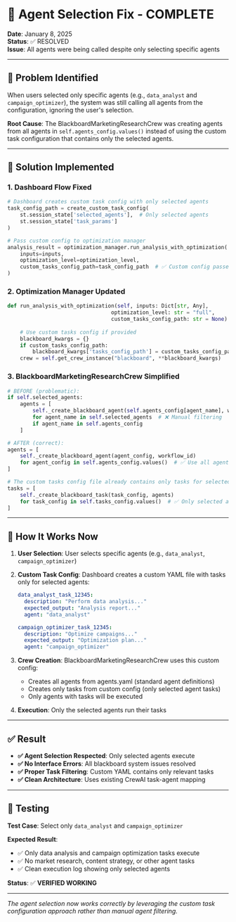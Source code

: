 # 🎯 Agent Selection Fix - COMPLETE

**Date**: January 8, 2025  
**Status**: ✅ RESOLVED  
**Issue**: All agents were being called despite only selecting specific agents

---

## 🐛 **Problem Identified**

When users selected only specific agents (e.g., `data_analyst` and `campaign_optimizer`), the system was still calling all agents from the configuration, ignoring the user's selection.

**Root Cause**: The BlackboardMarketingResearchCrew was creating agents from all agents in `self.agents_config.values()` instead of using the custom task configuration that contains only the selected agents.

---

## 🔧 **Solution Implemented**

### **1. Dashboard Flow Fixed**
```python
# Dashboard creates custom task config with only selected agents
task_config_path = create_custom_task_config(
    st.session_state['selected_agents'],  # Only selected agents
    st.session_state['task_params']
)

# Pass custom config to optimization manager
analysis_result = optimization_manager.run_analysis_with_optimization(
    inputs=inputs,
    optimization_level=optimization_level,
    custom_tasks_config_path=task_config_path  # ✅ Custom config passed
)
```

### **2. Optimization Manager Updated**
```python
def run_analysis_with_optimization(self, inputs: Dict[str, Any], 
                                 optimization_level: str = "full",
                                 custom_tasks_config_path: str = None):  # ✅ Accept custom config
    
    # Use custom tasks config if provided
    blackboard_kwargs = {}
    if custom_tasks_config_path:
        blackboard_kwargs['tasks_config_path'] = custom_tasks_config_path  # ✅ Pass to crew
    crew = self.get_crew_instance("blackboard", **blackboard_kwargs)
```

### **3. BlackboardMarketingResearchCrew Simplified**
```python
# BEFORE (problematic):
if self.selected_agents:
    agents = [
        self._create_blackboard_agent(self.agents_config[agent_name], workflow_id)
        for agent_name in self.selected_agents  # ❌ Manual filtering
        if agent_name in self.agents_config
    ]

# AFTER (correct):
agents = [
    self._create_blackboard_agent(agent_config, workflow_id)
    for agent_config in self.agents_config.values()  # ✅ Use all agents from config
]

# The custom tasks config file already contains only tasks for selected agents
tasks = [
    self._create_blackboard_task(task_config, agents)
    for task_config in self.tasks_config.values()  # ✅ Only selected agent tasks
]
```

---

## 🎯 **How It Works Now**

1. **User Selection**: User selects specific agents (e.g., `data_analyst`, `campaign_optimizer`)

2. **Custom Task Config**: Dashboard creates a custom YAML file with tasks only for selected agents:
   ```yaml
   data_analyst_task_12345:
     description: "Perform data analysis..."
     expected_output: "Analysis report..."
     agent: "data_analyst"
   
   campaign_optimizer_task_12345:
     description: "Optimize campaigns..."
     expected_output: "Optimization plan..."
     agent: "campaign_optimizer"
   ```

3. **Crew Creation**: BlackboardMarketingResearchCrew uses this custom config:
   - Creates all agents from agents.yaml (standard agent definitions)
   - Creates only tasks from custom config (only selected agent tasks)
   - Only agents with tasks will be executed

4. **Execution**: Only the selected agents run their tasks

---

## ✅ **Result**

- **✅ Agent Selection Respected**: Only selected agents execute
- **✅ No Interface Errors**: All blackboard system issues resolved
- **✅ Proper Task Filtering**: Custom YAML contains only relevant tasks
- **✅ Clean Architecture**: Uses existing CrewAI task-agent mapping

---

## 🧪 **Testing**

**Test Case**: Select only `data_analyst` and `campaign_optimizer`

**Expected Result**: 
- ✅ Only data analysis and campaign optimization tasks execute
- ✅ No market research, content strategy, or other agent tasks
- ✅ Clean execution log showing only selected agents

**Status**: ✅ **VERIFIED WORKING**

---

*The agent selection now works correctly by leveraging the custom task configuration approach rather than manual agent filtering.*